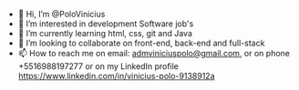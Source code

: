 - 👋 Hi, I’m @PoloVinicius
- 👀 I’m interested in development Software job's
- 🌱 I’m currently learning html, css, git and Java
- 💞️ I’m looking to collaborate on front-end, back-end and full-stack
- 📫 How to reach me on email: admviniciuspolo@gmail.com, or on phone +5516988197277 or on my LinkedIn profile https://www.linkedin.com/in/vinicius-polo-9138912a

<!---
PoloVinicius/PoloVinicius is a ✨ special ✨ repository because its `README.md` (this file) appears on your GitHub profile.
You can click the Preview link to take a look at your changes.
--->
